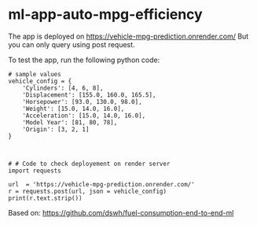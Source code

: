 # ml-app-auto-mpg-efficiency

The app is deployed on https://vehicle-mpg-prediction.onrender.com/
But you can only query using post request.

To test the app, run the following python code:
```
# sample values 
vehicle_config = {
    'Cylinders': [4, 6, 8],
    'Displacement': [155.0, 160.0, 165.5],
    'Horsepower': [93.0, 130.0, 98.0],
    'Weight': [15.0, 14.0, 16.0],
    'Acceleration': [15.0, 14.0, 16.0],
    'Model Year': [81, 80, 78],
    'Origin': [3, 2, 1]
}



# # Code to check deployement on render server
import requests

url  = 'https://vehicle-mpg-prediction.onrender.com/'
r = requests.post(url, json = vehicle_config)
print(r.text.strip())
```

Based on: https://github.com/dswh/fuel-consumption-end-to-end-ml
